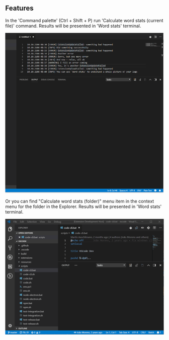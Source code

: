 ## Features

In the 'Command palette' (Ctrl + Shift + P) run 'Calculate word stats (current file)' command. Results will be presented in 'Word stats' terminal.

![Intro](./resources/intro.gif "Intro")

Or you can find "Calculate word stats (folder)" menu item in the context menu for the folder in the Explorer. Results will be presented in 'Word stats' terminal.

![Intro for folder](./resources/intro-folder.gif "Intro for folder")
